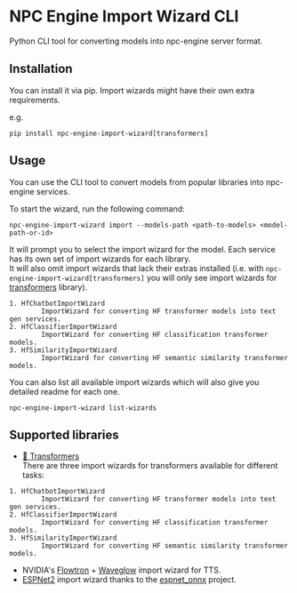 # NPC Engine Import Wizard CLI

Python CLI tool for converting models into npc-engine server format.

## Installation

You can install it via pip. Import wizards might have their own extra requirements.

e.g.
```
pip install npc-engine-import-wizard[transformers]
```

## Usage

You can use the CLI tool to convert models from popular libraries into npc-engine services.

To start the wizard, run the following command:

```
npc-engine-import-wizard import --models-path <path-to-models> <model-path-or-id>
```

It will prompt you to select the import wizard for the model. 
Each service has its own set of import wizards for each library.   
It will also omit import wizards that lack their extras installed 
(i.e. with `npc-engine-import-wizard[transformers]` you will only see 
import wizards for [transformers](https://huggingface.co/docs/transformers/main/en/index) library).

```
1. HfChatbotImportWizard
        ImportWizard for converting HF transformer models into text gen services.
2. HfClassifierImportWizard
        ImportWizard for converting HF classification transformer models.
3. HfSimilarityImportWizard
        ImportWizard for converting HF semantic similarity transformer models.
```

You can also list all available import wizards which will also give you detailed readme for each one.

```
npc-engine-import-wizard list-wizards
```

## Supported libraries

- [🤗 Transformers](https://huggingface.co/docs/transformers/main/en/index)  
There are three import wizards for transformers available for different tasks:
```
1. HfChatbotImportWizard
        ImportWizard for converting HF transformer models into text gen services.
2. HfClassifierImportWizard
        ImportWizard for converting HF classification transformer models.
3. HfSimilarityImportWizard
        ImportWizard for converting HF semantic similarity transformer models.
```
- NVIDIA's [Flowtron](https://github.com/NVIDIA/flowtron) + [Waveglow](https://github.com/NVIDIA/waveglow) import wizard for TTS.
- [ESPNet2](https://github.com/espnet/espnet) import wizard thanks to the [espnet_onnx](https://github.com/Masao-Someki/espnet_onnx) project.